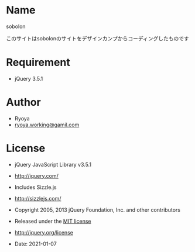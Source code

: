 # Name

sobolon
 
このサイトはsobolonのサイトをデザインカンプからコーディングしたものです
 
# Requirement
 
* jQuery 3.5.1
 
 
# Author
 
* Ryoya
* ryoya.working@gamil.com
 
# License
 * jQuery JavaScript Library v3.5.1
 * http://jquery.com/
 
 * Includes Sizzle.js
 * http://sizzlejs.com/
 
 * Copyright 2005, 2013 jQuery Foundation, Inc. and other contributors
 * Released under the [MIT license](https://opensource.org/licenses/mit-license.php)
 * http://jquery.org/license
 
 * Date: 2021-01-07
 